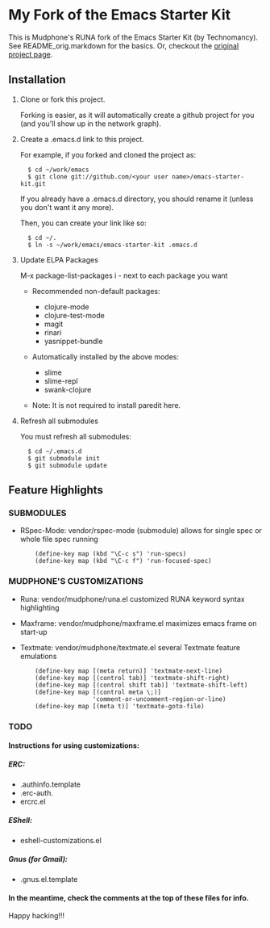 # My Fork of the Emacs Starter Kit

This is Mudphone's RUNA fork of the Emacs Starter Kit (by Technomancy).
See README_orig.markdown for the basics.  Or, checkout the
  [original project page](http://github.com/technomancy/emacs-starter-kit
  "Technomancy's Emacs Starter Kit on Github").


## Installation

1. Clone or fork this project.

     Forking is easier, as it will automatically create a github project for you
     (and you'll show up in the network graph).


2. Create a .emacs.d link to this project.

     For example, if you forked and cloned the project as:

         $ cd ~/work/emacs
         $ git clone git://github.com/<your user name>/emacs-starter-kit.git

     If you already have a .emacs.d directory, you should rename it
     (unless you don't want it any more).

     Then, you can create your link like so:

         $ cd ~/.
         $ ln -s ~/work/emacs/emacs-starter-kit .emacs.d


3. Update ELPA Packages

     M-x package-list-packages
     i - next to each package you want

     * Recommended non-default packages:
       - clojure-mode
       - clojure-test-mode
       - magit
       - rinari
       - yasnippet-bundle

     * Automatically installed by the above modes:
       - slime
       - slime-repl
       - swank-clojure

     * Note: It is not required to install paredit here.


4. Refresh all submodules

     You must refresh all submodules:

         $ cd ~/.emacs.d
         $ git submodule init
         $ git submodule update


## Feature Highlights

### SUBMODULES

- RSpec-Mode: vendor/rspec-mode (submodule)
    allows for single spec or whole file spec running

          (define-key map (kbd "\C-c s") 'run-specs)
          (define-key map (kbd "\C-c f") 'run-focused-spec)

### MUDPHONE'S CUSTOMIZATIONS

- Runa: vendor/mudphone/runa.el
    customized RUNA keyword syntax highlighting

- Maxframe: vendor/mudphone/maxframe.el
    maximizes emacs frame on start-up

- Textmate: vendor/mudphone/textmate.el
    several Textmate feature emulations

          (define-key map [(meta return)] 'textmate-next-line)
          (define-key map [(control tab)] 'textmate-shift-right)
          (define-key map [(control shift tab)] 'textmate-shift-left)
          (define-key map [(control meta \;)]
                          'comment-or-uncomment-region-or-line)
          (define-key map [(meta t)] 'textmate-goto-file)

### TODO

#### Instructions for using customizations:

##### ERC:
  * .authinfo.template
  * .erc-auth.
  * ercrc.el

##### EShell:
  * eshell-customizations.el

##### Gnus (for Gmail):
  * .gnus.el.template

#### In the meantime, check the comments at the top of these files for info.


Happy hacking!!!


